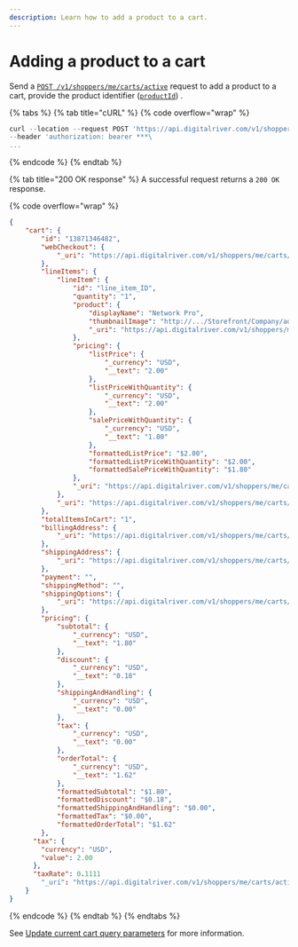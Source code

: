 ```yaml
---
description: Learn how to add a product to a cart.
---
```


# Adding a product to a cart

Send a [`POST /v1/shoppers/me/carts/active`](https://www.digitalriver.com/docs/commerce-shopper-api/#tag/Carts/paths/\~1v1\~1shoppers\~1me\~1carts\~1active/post) request to add a product to a cart, provide the product identifier ([`productId`](https://www.digitalriver.com/docs/commerce-shopper-api/#tag/Carts/paths/\~1v1\~1shoppers\~1me\~1carts\~1active/post)) .

{% tabs %}
{% tab title="cURL" %}
{% code overflow="wrap" %}
```javascript
curl --location --request POST 'https://api.digitalriver.com/v1/shoppers/me/carts/active?productId={pid}' \
--header 'authorization: bearer ***\
...
```
{% endcode %}
{% endtab %}

{% tab title="200 OK response" %}
A successful request returns a `200 OK` response.

{% code overflow="wrap" %}
```json
{
	"cart": {
		"id": "13871346482",
		"webCheckout": {
			"_uri": "https://api.digitalriver.com/v1/shoppers/me/carts/active/web-checkout"
		},
		"lineItems": {
			"lineItem": {
				"id": "line_item_ID",
				"quantity": "1",
				"product": {
					"displayName": "Network Pro",
					"thumbnailImage": "http://.../Storefront/Company/aqued/images/product/thumbnail/80x80net.png",
					"_uri": "https://api.digitalriver.com/v1/shoppers/me/products/product_ID"
				},
				"pricing": {
					"listPrice": {
						"_currency": "USD",
						"__text": "2.00"
					},
					"listPriceWithQuantity": {
						"_currency": "USD",
						"__text": "2.00"
					},
					"salePriceWithQuantity": {
						"_currency": "USD",
						"__text": "1.80"
					},
					"formattedListPrice": "$2.00",
					"formattedListPriceWithQuantity": "$2.00",
					"formattedSalePriceWithQuantity": "$1.80"
				},
				"_uri": "https://api.digitalriver.com/v1/shoppers/me/carts/active/line-items/line_item_ID"
			},
			"_uri": "https://api.digitalriver.com/v1/shoppers/me/carts/active/line-items"
		},
		"totalItemsInCart": "1",
		"billingAddress": {
			"_uri": "https://api.digitalriver.com/v1/shoppers/me/carts/active/billing-address"
		},
		"shippingAddress": {
			"_uri": "https://api.digitalriver.com/v1/shoppers/me/carts/active/shipping-address"
		},
		"payment": "",
		"shippingMethod": "",
		"shippingOptions": {
			"_uri": "https://api.digitalriver.com/v1/shoppers/me/carts/active/shipping-options"
		},
		"pricing": {
			"subtotal": {
				"_currency": "USD",
				"__text": "1.80"
			},
			"discount": {
				"_currency": "USD",
				"__text": "0.18"
			},
			"shippingAndHandling": {
				"_currency": "USD",
				"__text": "0.00"
			},
			"tax": {
				"_currency": "USD",
				"__text": "0.00"
			},
			"orderTotal": {
				"_currency": "USD",
				"__text": "1.62"
			},
			"formattedSubtotal": "$1.80",
			"formattedDiscount": "$0.18",
			"formattedShippingAndHandling": "$0.00",
			"formattedTax": "$0.00",
			"formattedOrderTotal": "$1.62"			
		},
      "tax": {
        "currency": "USD",
        "value": 2.00
      },		
      "taxRate": 0.1111           
		"_uri": "https://api.digitalriver.com/v1/shoppers/me/carts/active"
	}
}
```
{% endcode %}
{% endtab %}
{% endtabs %}

See [Update current cart query parameters](../../../general-resources/shopper-apis-reference/carts/update-current-cart.md#update-current-cart-query-parameters) for more information.

<mark style="background-color:orange;"></mark>
